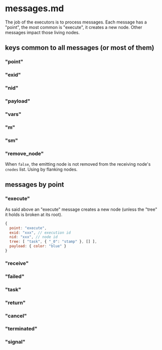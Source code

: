 
# messages.md

The job of the executors is to process messages. Each message has a "point", the most common is "execute", it creates a new node. Other messages impact those living nodes.

## keys common to all messages (or most of them)

### "point"
### "exid"
### "nid"
### "payload"
### "vars"
### "m"
### "sm"

### "remove_node"

When `false`, the emitting node is not removed from the receiving node's `cnodes` list. Using by flanking nodes.

## messages by point

### "execute"

As said above an "execute" message creates a new node (unless the "tree" it holds is broken at its root).

```js
{
  point: "execute",
  exid: "xxx", // execution id
  nid: "xxx", // node id
  tree: [ "task", { "_0": "stamp" }, [] ],
  payload: { color: "blue" }
}
```

### "receive"
### "failed"
### "task"
### "return"
### "cancel"
### "terminated"
### "signal"

